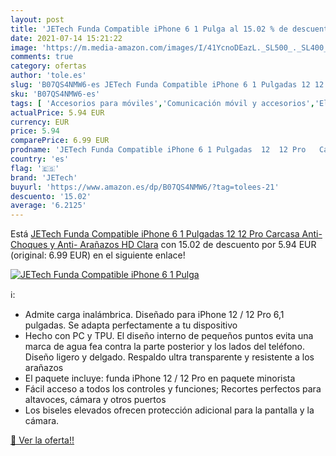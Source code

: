 ```yaml
---
layout: post
title: 'JETech Funda Compatible iPhone 6 1 Pulga al 15.02 % de descuento'
date: 2021-07-14 15:21:22
image: 'https://m.media-amazon.com/images/I/41YcnoDEazL._SL500_._SL400_.jpg'
comments: true
category: ofertas
author: 'tole.es'
slug: 'B07QS4NMW6-es JETech Funda Compatible iPhone 6 1 Pulgadas 12 12 Pro...'
sku: 'B07QS4NMW6-es'
tags: [ 'Accesorios para móviles','Comunicación móvil y accesorios','Electrónica','Fundas y carcasas para teléfonos móviles','iphone','jetech', ]
actualPrice: 5.94 EUR
currency: EUR
price: 5.94
comparePrice: 6.99 EUR
prodname: 'JETech Funda Compatible iPhone 6 1 Pulgadas  12  12 Pro   Carcasa Anti-Choques y Anti- Arañazos  HD Clara'
country: 'es'
flag: '🇪🇸'
brand: 'JETech'
buyurl: 'https://www.amazon.es/dp/B07QS4NMW6/?tag=tolees-21'
descuento: '15.02'
average: '6.2125'
---
```


Está [JETech Funda Compatible iPhone 6 1 Pulgadas  12  12 Pro   Carcasa Anti-Choques y Anti- Arañazos  HD Clara](https://www.amazon.es/dp/B07QS4NMW6/?tag=tolees-21) con 15.02 de descuento por 5.94 EUR (original: 6.99 EUR) en el siguiente enlace!

[![JETech Funda Compatible iPhone 6 1 Pulga](https://m.media-amazon.com/images/I/41YcnoDEazL._SL500_._SL400_.jpg)](https://www.amazon.es/dp/B07QS4NMW6/?tag=tolees-21)

ℹ️:

- Admite carga inalámbrica. Diseñado para iPhone 12 / 12 Pro 6,1 pulgadas. Se adapta perfectamente a tu dispositivo
- Hecho con PC y TPU. El diseño interno de pequeños puntos evita una marca de agua fea contra la parte posterior y los lados del teléfono. Diseño ligero y delgado. Respaldo ultra transparente y resistente a los arañazos
- El paquete incluye: funda iPhone 12 / 12 Pro en paquete minorista
- Fácil acceso a todos los controles y funciones; Recortes perfectos para altavoces, cámara y otros puertos
- Los biseles elevados ofrecen protección adicional para la pantalla y la cámara.

[🛒 Ver la oferta!!](https://www.amazon.es/dp/B07QS4NMW6/?tag=tolees-21)
